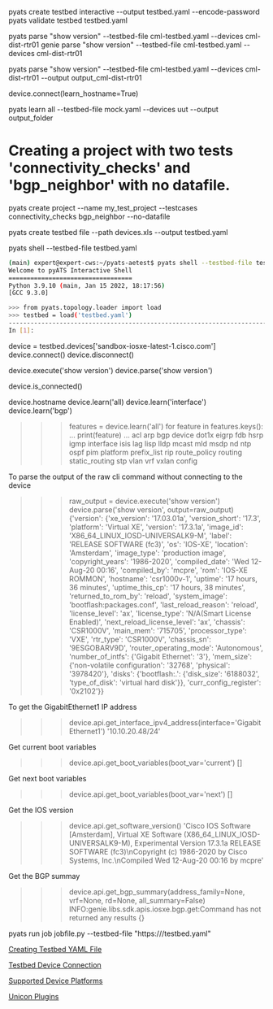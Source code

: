 
pyats create testbed interactive --output testbed.yaml --encode-password
pyats validate testbed testbed.yaml 

pyats parse "show version" --testbed-file cml-testbed.yaml --devices cml-dist-rtr01
genie parse "show version" --testbed-file cml-testbed.yaml --devices cml-dist-rtr01

pyats parse "show version" --testbed-file cml-testbed.yaml --devices cml-dist-rtr01 --output output_cml-dist-rtr01

device.connect(learn_hostname=True)


pyats learn all --testbed-file mock.yaml --devices uut --output output_folder


# Creating a project with two tests 'connectivity_checks' and 'bgp_neighbor' with no datafile.
pyats create project --name my_test_project --testcases connectivity_checks bgp_neighbor --no-datafile


pyats create testbed file --path devices.xls --output testbed.yaml

pyats shell --testbed-file testbed.yaml

```bash
(main) expert@expert-cws:~/pyats-aetest$ pyats shell --testbed-file testbed.yaml
Welcome to pyATS Interactive Shell
==================================
Python 3.9.10 (main, Jan 15 2022, 18:17:56) 
[GCC 9.3.0]

>>> from pyats.topology.loader import load
>>> testbed = load('testbed.yaml')
-------------------------------------------------------------------------------            
In [1]: 
```

device = testbed.devices['sandbox-iosxe-latest-1.cisco.com']
device.connect()
device.disconnect()

device.execute('show version')
device.parse('show version')

device.is_connected()

device.hostname
device.learn('all)
device.learn('interface')
device.learn('bgp')


>>> features = device.learn('all')
>>> for feature in features.keys():
...     print(feature)
... 
acl
arp
bgp
device
dot1x
eigrp
fdb
hsrp
igmp
interface
isis
lag
lisp
lldp
mcast
mld
msdp
nd
ntp
ospf
pim
platform
prefix_list
rip
route_policy
routing
static_routing
stp
vlan
vrf
vxlan
config
>>> 

To parse the output of the raw cli command without connecting to the device 
>>> raw_output = device.execute('show version')
>>> device.parse('show version', output=raw_output) 
{'version': {'xe_version': '17.03.01a', 'version_short': '17.3', 'platform': 'Virtual XE', 'version': '17.3.1a', 'image_id': 'X86_64_LINUX_IOSD-UNIVERSALK9-M', 'label': 'RELEASE SOFTWARE (fc3)', 'os': 'IOS-XE', 'location': 'Amsterdam', 'image_type': 'production image', 'copyright_years': '1986-2020', 'compiled_date': 'Wed 12-Aug-20 00:16', 'compiled_by': 'mcpre', 'rom': 'IOS-XE ROMMON', 'hostname': 'csr1000v-1', 'uptime': '17 hours, 36 minutes', 'uptime_this_cp': '17 hours, 38 minutes', 'returned_to_rom_by': 'reload', 'system_image': 'bootflash:packages.conf', 'last_reload_reason': 'reload', 'license_level': 'ax', 'license_type': 'N/A(Smart License Enabled)', 'next_reload_license_level': 'ax', 'chassis': 'CSR1000V', 'main_mem': '715705', 'processor_type': 'VXE', 'rtr_type': 'CSR1000V', 'chassis_sn': '9ESGOBARV9D', 'router_operating_mode': 'Autonomous', 'number_of_intfs': {'Gigabit Ethernet': '3'}, 'mem_size': {'non-volatile configuration': '32768', 'physical': '3978420'}, 'disks': {'bootflash:.': {'disk_size': '6188032', 'type_of_disk': 'virtual hard disk'}}, 'curr_config_register': '0x2102'}}
>>> 


To get the GigabitEthernet1 IP address 
>>> device.api.get_interface_ipv4_address(interface='GigabitEthernet1')
'10.10.20.48/24'
>>> 

Get current boot variables
>>> device.api.get_boot_variables(boot_var='current')
[]

Get next boot variables
>>> device.api.get_boot_variables(boot_var='next')
[]
>>> 

Get the IOS version 
>>> device.api.get_software_version()
'Cisco IOS Software [Amsterdam], Virtual XE Software (X86_64_LINUX_IOSD-UNIVERSALK9-M), Experimental Version 17.3.1a RELEASE SOFTWARE (fc3)\nCopyright (c) 1986-2020 by Cisco Systems, Inc.\nCompiled Wed 12-Aug-20 00:16 by mcpre'
>>> 

Get the BGP summay 
>>> device.api.get_bgp_summary(address_family=None, vrf=None, rd=None, all_summary=False)
INFO:genie.libs.sdk.apis.iosxe.bgp.get:Command has not returned any results
{}
>>> 


pyats run job jobfile.py --testbed-file "https://<url>/testbed.yaml"





[Creating Testbed YAML File](https://pubhub.devnetcloud.com/media/pyats-getting-started/docs/quickstart/manageconnections.html#creating-testbed-yaml-file)

[Testbed Device Connection](https://pubhub.devnetcloud.com/media/pyats-getting-started/docs/quickstart/manageconnections.html)

[Supported Device Platforms](https://pubhub.devnetcloud.com/media/unicon/docs/user_guide/supported_platforms.html)

[Unicon Plugins](https://pubhub.devnetcloud.com/media/unicon/docs/user_guide/introduction.html#installation)


